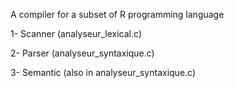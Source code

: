 A compiler for a subset of R programming language

1- Scanner (analyseur_lexical.c)

2- Parser  (analyseur_syntaxique.c)

3- Semantic (also in analyseur_syntaxique.c)
